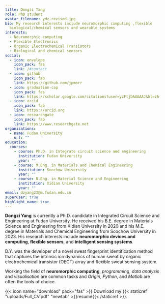 ```yaml
---
title: Dongzi Yang
role: PhD student
avatar_filename: ydz-revised.jpg
bio: My research interests include neuromorphic computing ,flexible
  biological/chemical sensors and wearable systems
interests:
  - Neuromorphic computing
  - Flexible Electronics
  - Organic Electrochemical Transistors
  - Biological and chemical sensors
social:
  - icon: envelope
    icon_pack: fas
    link: /#contact
  - icon: github
    icon_pack: fab
    link: https://github.com/jpmorr
  - icon: graduation-cap
    icon_pack: fas
    link: https://scholar.google.com/citations?user=yzFtjDAAAAAJ&hl=zh-CN&oi=ao
  - icon: orcid
    icon_pack: fab
    link: https://orcid.org
  - icon: researchgate
    icon_pack: fab
    link: https://www.researchgate.net
organizations:
  - name: Fudan University
    url: ""
education:
  courses:
    - course: Ph.D. in Integrate circuit science and engineering
      institution: Fudan University
      year: ""
    - course: M.Eng. in Materials and Chemical Engineering
      institution: Soochow University
      year: ""
    - course: B.Eng. in Material Science and Engineering
      institution: Xidian University
      year: ""
email: dzyang23@m.fudan.edu.cn
superuser: true
highlight_name: true
---
```

**Dongzi Yang** is currently a Ph.D. candidate in Integrated Circuit Science and Engineering at Fudan University. He received his B.E. degree in Materials Science and Engineering from Xidian University in 2020 and his M.E. degree in Materials and Chemical Engineering from Soochow University in 2023. His research interests include **neuromorphic devices and computing**, **flexible sensors**, and **intelligent sensing systems**.  

D.Y. was the developer of a novel sweat fingerprint identification method that captures the intrinsic ion dynamics of human sweat by organic electrochemical transistor (OECT) array and flexible sweat sensing system. 


Working the field of **neuromorphic computing**, *programming*, *data analysis* and *visualisation* are common tasks and *Origin*, *Python*, and *Matlab* are often the tools of choice. 

{{< icon name="download" pack="fas" >}} Download my {{< staticref "uploads/Full_CV.pdf" "newtab" >}}resumé{{< /staticref >}}.